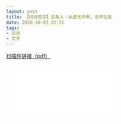 ```yaml
---
layout: post
title: 【时尚芭莎】五条人：从虚无中来，无中生有
date: 2020-10-03 22:15
tags:
- 访谈
- 文字
---
```


[扫描件链接（pdf）](/assets/docs/bazaar2020.pdf)


<div class="iframe-container">
<iframe class="responsive-iframe" src="//f.video.weibocdn.com/cI79gr0klx07H6vKS1So010412002J2R0E010.mp4?label=mp4_ld&amp;template=480x360.25.0&amp;trans_finger=40a32e8439c5409a63ccf853562a60ef&amp;ori=0&amp;ps=1BVp4ysnknHVZu&amp;Expires=1603628255&amp;ssig=BuXmqY3c2F&amp;KID=unistore,video" frameborder="no" allowfullscreen="true"></iframe>
</div>
